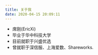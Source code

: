 ```yaml
---
title: 关于我
date: 2020-04-15 20:09:11
---
```


- 席刚(EricXi)
- 毕业于华中科技大学
- 目前就职于兴盛优选
- 曾就职于深信服、上海爱数、Shareworks.
